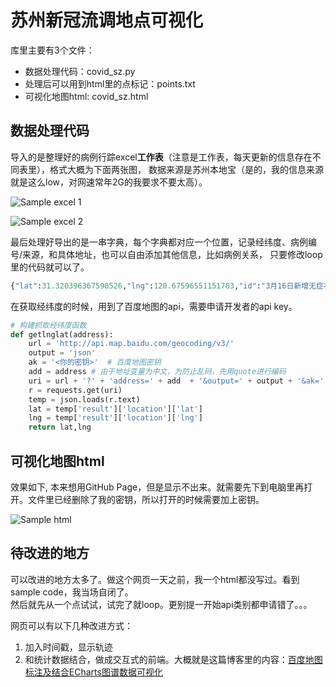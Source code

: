 # 苏州新冠流调地点可视化
库里主要有3个文件：
- 数据处理代码：covid_sz.py
- 处理后可以用到html里的点标记：points.txt
- 可视化地图html: covid_sz.html

## 数据处理代码
导入的是整理好的病例行踪excel**工作表**（注意是工作表，每天更新的信息存在不同表里），格式大概为下面两张图，
数据来源是苏州本地宝（是的，我的信息来源就是这么low，对网速常年2G的我要求不要太高）。

![Sample excel 1](../excel1.png)

![Sample excel 2](../excel2.png)

最后处理好导出的是一串字典，每个字典都对应一个位置，记录经纬度、病例编号/来源，和具体地址，也可以自由添加其他信息，比如病例关系，
只要修改loop里的代码就可以了。

```python
{"lat":31.320396367590526,"lng":120.67596551151783,"id":"3月16日新增无症状感染者","dizhi":"江苏省苏州市工业园区喜士多便利店（苏悦广场南楼）"}
```

在获取经纬度的时候，用到了百度地图的api，需要申请开发者的api key。

```python
# 构建抓取经纬度函数
def getlnglat(address):
    url = 'http://api.map.baidu.com/geocoding/v3/'
    output = 'json'
    ak = '<你的密钥>'  # 百度地图密钥
    add = address # 由于地址变量为中文，为防止乱码，先用quote进行编码
    uri = url + '?' + 'address=' + add  + '&output=' + output + '&ak=' + ak
    r = requests.get(uri)
    temp = json.loads(r.text)
    lat = temp['result']['location']['lat']
    lng = temp['result']['location']['lng']
    return lat,lng
```

## 可视化地图html
效果如下, 本来想用GitHub Page，但是显示不出来。就需要先下到电脑里再打开。文件里已经删除了我的密钥，所以打开的时候需要加上密钥。

![Sample html](../sample_html.png)

## 待改进的地方
可以改进的地方太多了。做这个网页一天之前，我一个html都没写过。看到sample code，我当场自闭了。    
然后就先从一个点试试，试完了就loop。更别提一开始api类别都申请错了。。。     
    
网页可以有以下几种改进方式：
1. 加入时间戳，显示轨迹
2. 和统计数据结合，做成交互式的前端。大概就是这篇博客里的内容：[百度地图标注及结合ECharts图谱数据可视化](https://blog.51cto.com/jalony/2882428)
